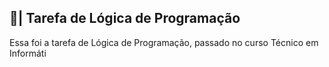 ## 📑| Tarefa de Lógica de Programação

  Essa foi a tarefa de Lógica de Programação, passado no curso Técnico em Informáti
















